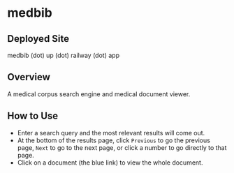 # medbib

## Deployed Site
medbib (dot) up (dot) railway (dot) app

## Overview
A medical corpus search engine and medical document viewer. 

## How to Use
- Enter a search query and the most relevant results will come out.
- At the bottom of the results page, click `Previous` to go the previous page,
`Next` to go to the next page, or click a number to go directly to that page.
- Click on a document (the blue link) to view the whole document.
